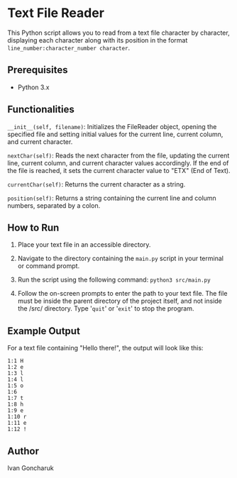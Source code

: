 # Text File Reader

This Python script allows you to read from a text file character by character, displaying each character along with its position in the format `line_number:character_number character`.

## Prerequisites
- Python 3.x

## Functionalities
`__init__(self, filename)`: Initializes the FileReader object, opening the specified file and setting initial values for the current line, current column, and current character.

`nextChar(self)`: Reads the next character from the file, updating the current line, current column, and current character values accordingly. If the end of the file is reached, it sets the current character value to "ETX" (End of Text).

`currentChar(self)`: Returns the current character as a string.

`position(self)`: Returns a string containing the current line and column numbers, separated by a colon.

## How to Run
1. Place your text file in an accessible directory.
2. Navigate to the directory containing the `main.py` script in your terminal or command prompt.
3. Run the script using the following command:
`python3 src/main.py`

4. Follow the on-screen prompts to enter the path to your text file. The file must be inside the parent directory of the project itself, and not inside the /src/ directory.
Type '`quit`' or '`exit`' to stop the program.

## Example Output
For a text file containing "Hello there!", the output will look like this:

```
1:1 H
1:2 e
1:3 l
1:4 l
1:5 o
1:6  
1:7 t
1:8 h
1:9 e
1:10 r
1:11 e
1:12 !
```

## Author
Ivan Goncharuk
